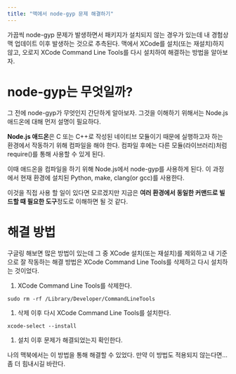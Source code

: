 ```yaml
---
title: "맥에서 node-gyp 문제 해결하기"
---
```


가끔씩 node-gyp 문제가 발생하면서 패키지가 설치되지 않는 경우가 있는데 내 경험상 맥 업데이트 이후 발생하는 것으로 추측된다. 맥에서 XCode를 설치(또는 재설치)하지 않고, 오로지 XCode Command Line Tools를 다시 설치하여 해결하는 방법을 알아보자.

# node-gyp는 무엇일까?

그 전에 node-gyp가 무엇인지 간단하게 알아보자. 그것을 이해하기 위해서는 Node.js 애드온에 대해 먼저 설명이 필요하다.

**Node.js 애드온**은 C 또는 C++로 작성된 네이티브 모듈이기 때문에 실행하고자 하는 환경에서 작동하기 위해 컴파일을 해야 한다. 컴파일 후에는 다른 모듈(라이브러리)처럼 require()를 통해 사용할 수 있게 된다.

이때 애드온을 컴파일을 하기 위해 Node.js에서 node-gyp를 사용하게 된다. 이 과정에서 현재 환경에 설치된 Python, make, clang(or gcc)를 사용한다.

이것을 직접 사용 할 일이 있다면 모르겠지만 지금은 **여러 환경에서 동일한 커맨드로 빌드할 때 필요한 도구**정도로 이해하면 될 것 같다.

# 해결 방법

구글링 해보면 많은 방법이 있는데 그 중 XCode 설치(또는 재설치)를 제외하고 내 기준으로 잘 작동하는 해결 방법은 XCode Command Line Tools를 삭제하고 다시 설치하는 것이었다.

1. XCode Command Line Tools를 삭제한다.

```
sudo rm -rf /Library/Developer/CommandLineTools
```

1. 삭제 이후 다시 XCode Command Line Tools를 설치한다.

```
xcode-select --install
```

1. 설치 이후 문제가 해결되었는지 확인한다.

나의 맥북에서는 이 방법을 통해 해결할 수 있었다. 만약 이 방법도 적용되지 않는다면... 좀 더 힘내시길 바란다.
